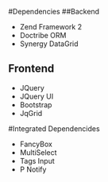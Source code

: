 #Dependencies
##Backend
+ Zend Framework 2
+ Doctribe ORM
+ Synergy DataGrid

## Frontend
+ JQuery
+ JQuery UI
+ Bootstrap
+ JqGrid

#Integrated Dependencides
+ FancyBox
+ MultiSelect
+ Tags Input
+ P Notify